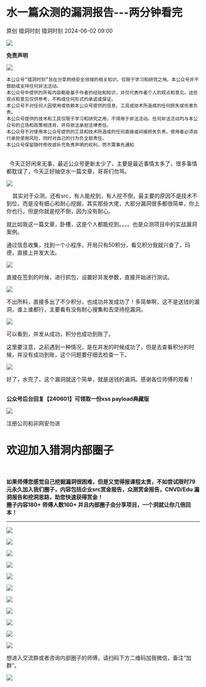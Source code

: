 #  水一篇众测的漏洞报告---两分钟看完   
原创 猎洞时刻  猎洞时刻   2024-06-02 09:00  
  
![](https://mmbiz.qpic.cn/mmbiz_png/d6JIQYCSTH9evFcNH31Pjh0f83GEqsibSQsGS8uUrBPLU6VJbjw8CTibOgsYYOhqqKpaQHb9BicrJcCOYhZG0tYOg/640?wx_fmt=png&from=appmsg&wxfrom=5&wx_lazy=1&wx_co=1 "")  
  
**免责声明**  
  
  
![](https://mmbiz.qpic.cn/mmbiz_gif/bL2iaicTYdZn6mG6TyJornrhz9JticBo3Nx4zhzUFXcggEDw1lkfzMI0KuLp7dW4dDCvbfgAKlLSX3yGmYg0gtXcw/640?wx_fmt=gif&wxfrom=5&wx_lazy=1 "")  
  
  
```
本公众号“猎洞时刻”旨在分享网络安全领域的相关知识，仅限于学习和研究之用。本公众号并不鼓励或支持任何非法活动。
本公众号中提供的所有内容都是基于作者的经验和知识，并仅代表作者个人的观点和意见。这些观点和意见仅供参考，不构成任何形式的承诺或保证。
本公众号不对任何人因使用或依赖本公众号提供的信息、工具或技术所造成的任何损失或伤害负责。
本公众号提供的技术和工具仅限于学习和研究之用，不得用于非法活动。任何非法活动均与本公众号的立场和政策相违背，并将依法承担法律责任。
本公众号不对使用本公众号提供的工具和技术所造成的任何直接或间接损失负责。使用者必须自行承担使用风险，同时对自己的行为负全部责任。
本公众号保留随时修改或补充免责声明的权利，而不需事先通知
```  
  
  
    
  今天正好闲来无事，最近公众号更新太少了，主要是最近事情太多了，很多事情都耽误了，今天正好抽空水一篇文章，哥哥们勿骂。  
  
![](https://mmbiz.qpic.cn/mmbiz_png/d6JIQYCSTH80yniaZAYib2YKPMV1ibIPjibsOia6cKq62ib4AlRugIu1FRsQqicwRwOmvLersiaKuvRSdjvZr0NaukhRAQ/640?wx_fmt=png&from=appmsg "")  
  
    其实对于众测，还有src，有人能挖到，有人挖不倒，最主要的原因不是技术不到位，而是没有细心和耐心挖掘，其实那些大佬，大部分漏洞很多都很简单，你上你也行，但是你就是挖不倒，因为没有耐心。  
  
就比如我这一篇文章，卧槽，这是个人都能挖到。。。。也是众测项目中的实战漏洞案例。  
  
  
通过信息收集，找到一个小程序，开局只有50积分，看见积分我就兴奋了，玛德，直接上并发大法。  
  
![](https://mmbiz.qpic.cn/mmbiz_png/d6JIQYCSTH80yniaZAYib2YKPMV1ibIPjibsoRrlkZgYwOUXlsTVgGib8l7twfxf6icgMiaiaKzt978m7ibEFlibYclhJtWg/640?wx_fmt=png&from=appmsg "")  
  
直接在签到的时候，进行抓包，设置好并发参数，直接开始进行测试。  
  
![](https://mmbiz.qpic.cn/mmbiz_png/d6JIQYCSTH80yniaZAYib2YKPMV1ibIPjibstzzG1PXFhmW9k2ed7GvN2ymohhibF5G8bI38QfkVWEoavicadRk8utiaQ/640?wx_fmt=png&from=appmsg "")  
  
不出所料，直接多出了不少积分，也成功并发成功了！多简单啊，这不是送钱的漏洞，谁上谁都行，主要看有没有耐心搜集和去坚持挖漏洞。  
  
![](https://mmbiz.qpic.cn/mmbiz_png/d6JIQYCSTH80yniaZAYib2YKPMV1ibIPjibsx0yicvMvuqbWyZz3NSI3ttTlws3GDPm9awVML0yAH40v4taDPFic6MZA/640?wx_fmt=png&from=appmsg "")  
  
可以看到，并发从成功，积分也成功到账了。  
  
这里要注意，之前遇到一种情况，是在并发的时候成功了，但是去查看积分的时候，并没有成功到账，这个问题要仔细去检查一下。  
  
![](https://mmbiz.qpic.cn/mmbiz_png/d6JIQYCSTH80yniaZAYib2YKPMV1ibIPjibs4uqB8ahAkiapoUeWOFwa7uh8lv6TQLxlmoU8kGw9Kzl6XIhicTc9vy1g/640?wx_fmt=png&from=appmsg "")  
  
好了，水完了，这个漏洞就这个简单，就是送钱的漏洞。感谢各位师傅的观看！  
  
   
**公众号后台回复【240601】可领取一份xss payload典藏版**  
  
  
![](https://mmbiz.qpic.cn/mmbiz_png/d6JIQYCSTH80yniaZAYib2YKPMV1ibIPjibsFM96KoDQhAWS4Xt9KdxlQX2duGTibDRDicQMMWsDEePcXwmbSvBj1feQ/640?wx_fmt=png&from=appmsg "")  
  
注册公司和非网安勿进  
  
# 欢迎加入猎洞内部圈子  
  
   
   
**如果师傅您感觉自己挖掘漏洞很困难，但是又觉得报课程太贵，不如尝试限时79元永久加入我们圈子，内容包括企业src赏金报告，众测赏金报告，CNVD/Edu 漏洞报告和挖洞思路，助您快速获得赏金！**  
**圈子内容180+ 师傅人数160+ 并且内部圈子会分享项目，一个洞就让你几倍回本！**  
  
****  
![](https://mmbiz.qpic.cn/mmbiz_png/d6JIQYCSTH9NX8HWskWWBWf6QOqBqf5u9rS35JzJtVg4z5VdMcQyOBibTj9UZnoe9SVZQw7KoPDcEiaFMicgG11icg/640?wx_fmt=png&from=appmsg "")  
  
![](https://mmbiz.qpic.cn/mmbiz_png/d6JIQYCSTHic0YK5aN4k18agGViaApiaQJThM7iaW4iaibgYhE6DaSfcuPcobicCtRSjaVzxfuWwXsJKkc29l1ylzaRvw/640?wx_fmt=png&from=appmsg&wxfrom=5&wx_lazy=1&wx_co=1 "")  
  
![](https://mmbiz.qpic.cn/mmbiz_png/d6JIQYCSTHibhEufjGqPhU3FqpibxFqII6SmKV0FhrpWs4dCcdibhTcrrXpeHicFWHbHrW0PUsbD0AFrywQ1ibSe90Q/640?wx_fmt=png&from=appmsg "")  
  
![](https://mmbiz.qpic.cn/mmbiz_png/d6JIQYCSTH80yniaZAYib2YKPMV1ibIPjibsxsu3jBwNdgVSdJhnjHsPKbQGRB1dh2aNibIaE8Ndf0RCOsyGT6pZRnA/640?wx_fmt=png&from=appmsg "")  
  
![](https://mmbiz.qpic.cn/mmbiz_png/d6JIQYCSTHibhEufjGqPhU3FqpibxFqII6Gr1pNsQkfUNmu3n3ibhIS6EZichj5jPR6yOkywQibQsdAAXTCLWDibWOpA/640?wx_fmt=png&from=appmsg "")  
  
![](https://mmbiz.qpic.cn/mmbiz_png/d6JIQYCSTHic0YK5aN4k18agGViaApiaQJT3eRZv9URx0AEq0T9TU2QNUdOZnZaiaNQOHt52Cg9icia9kCmUXGssgdNA/640?wx_fmt=png&from=appmsg&wxfrom=5&wx_lazy=1&wx_co=1 "")  
  
![](https://mmbiz.qpic.cn/mmbiz_png/d6JIQYCSTHic0YK5aN4k18agGViaApiaQJT9FvnEDzlZjqibgGqL4icoESrM4ib597puZf3wALOicEmuNC79Vod9HNP1A/640?wx_fmt=png&from=appmsg&wxfrom=5&wx_lazy=1&wx_co=1 "")  
  
![](https://mmbiz.qpic.cn/mmbiz_png/d6JIQYCSTHic0YK5aN4k18agGViaApiaQJTI5NibGb2PtsU1z7dPSKvBLmY8ib1GxNFcYWSAOcHxovetCL7GlicqD2ibw/640?wx_fmt=png&from=appmsg&wxfrom=5&wx_lazy=1&wx_co=1 "")  
  
![](https://mmbiz.qpic.cn/mmbiz_png/d6JIQYCSTH8via4bsEibTpjEj06T4Lll6LfFg6IgbNDH91KhvgYIBL62UFqmsiaicY82RbGMjIwubH9UyBn1icSsGmg/640?wx_fmt=png&from=appmsg "")  
  
![](https://mmbiz.qpic.cn/mmbiz_png/d6JIQYCSTH8via4bsEibTpjEj06T4Lll6L7Cx44iaic9icNNfUH7tnUjKan6YiaZonVccPcibKTnN5eZ0FdsJcAXZ3L1A/640?wx_fmt=png&from=appmsg "")  
  
![](https://mmbiz.qpic.cn/mmbiz_png/d6JIQYCSTH80yniaZAYib2YKPMV1ibIPjibs31DRFTnM30ia9iaDW5yuRglTsdPhLkzmtFoyg7MyXb8NnSUXIYLDwJOQ/640?wx_fmt=png&from=appmsg "")  
  
想进入交流群或者咨询内部圈子的师傅，请扫码下方二维码加我微信，备注“加群”。  
  
![](https://mmbiz.qpic.cn/mmbiz_png/d6JIQYCSTHibFyKL0pAnqJhjWnODDg40m2hExuNhPPVySVSdJmrCI0stNz5Yomg4lPWNMcxmBqSg6jUvp849GJA/640?wx_fmt=png&from=appmsg&wxfrom=5&wx_lazy=1&wx_co=1 "")  
  
  
  
